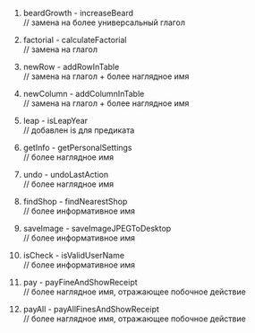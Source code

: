 
1. beardGrowth - increaseBeard  
// замена на более универсальный глагол

2. factorial - calculateFactorial  
// замена на глагол

3. newRow - addRowInTable  
// замена на глагол + более наглядное имя

4. newColumn - addColumnInTable  
// замена на глагол + более наглядное имя

5. leap - isLeapYear  
// добавлен is для предиката

6. getInfo - getPersonalSettings  
// более наглядное имя

7. undo - undoLastAction  
// более наглядное имя

8. findShop - findNearestShop  
// более информативное имя

9. saveImage - saveImageJPEGToDesktop  
// более информативное имя

10. isCheck - isValidUserName  
// более информативное имя

11. pay - payFineAndShowReceipt  
// более наглядное имя, отражающее побочное действие

12. payAll - payAllFinesAndShowReceipt  
// более наглядное имя, отражающее побочное действие
